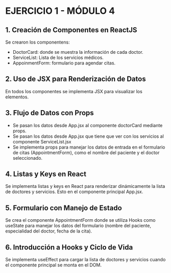 # EJERCICIO 1 - MÓDULO 4

## 1. Creación de Componentes en ReactJS

Se crearon los componentens:
- DoctorCard: donde se muestra la información de cada doctor.
- ServiceList: Lista de los servicios médicos.
- AppoinmentForm: formulario para agendar citas.

## 2. Uso de JSX para Renderización de Datos
En todos los componentes se implementa JSX para visualizar los elementos.

## 3. Flujo de Datos con Props
- Se pasan los datos desde App.jsx al componente doctorCard mediante props.
- Se pasan los datos desde App.jsx que tiene que ver con los servicios al componente ServiceList.jsx
- Se implementa props para manejar los datos de entrada en el formulario de citas
(AppointmentForm), como el nombre del paciente y el doctor seleccionado.

## 4. Listas y Keys en React
Se implementa listas y keys en React para renderizar dinámicamente la lista de doctores y servicios. Esto en el componente principal App.jsx.

## 5. Formulario con Manejo de Estado
Se crea el componente AppointmentForm donde se utiliza Hooks como useState para manejar los datos del formulario (nombre del paciente, especialidad del doctor, fecha de la cita).

## 6. Introducción a Hooks y Ciclo de Vida
Se implementa useEffect para cargar la lista de doctores y servicios cuando el componente principal se monta en el DOM.
